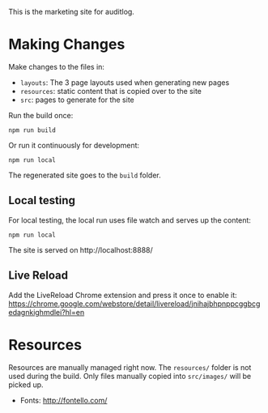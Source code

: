 This is the marketing site for auditlog.

Making Changes
===================

Make changes to the files in:

* `layouts`: The 3 page layouts used when generating new pages
* `resources`: static content that is copied over to the site
* `src`: pages to generate for the site


Run the build once:

`npm run build`

Or run it continuously for development:

`npm run local`

The regenerated site goes to the `build` folder.

Local testing
------------------

For local testing, the local run uses file watch and serves up the content:

`npm run local`

The site is served on http://localhost:8888/

Live Reload
------------------

Add the LiveReload Chrome extension and press it once to enable it: https://chrome.google.com/webstore/detail/livereload/jnihajbhpnppcggbcgedagnkighmdlei?hl=en


Resources
=================

Resources are manually managed right now. The `resources/` folder is not used during the build. Only files manually copied into `src/images/` will be picked up.

- Fonts: http://fontello.com/